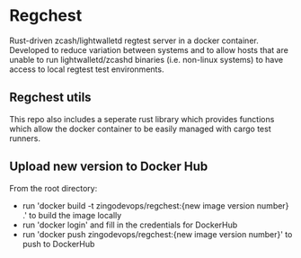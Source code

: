 # Regchest
Rust-driven zcash/lightwalletd regtest server in a docker container. Developed to reduce variation between systems and to allow hosts that are unable to run lightwalletd/zcashd binaries (i.e. non-linux systems) to have access to local regtest test environments.

## Regchest utils
This repo also includes a seperate rust library which provides functions which allow the docker container to be easily managed with cargo test runners.

## Upload new version to Docker Hub
From the root directory:
 - run 'docker build -t zingodevops/regchest:{new image version number} .' to build the image locally 
 - run 'docker login' and fill in the credentials for DockerHub
 - run 'docker push zingodevops/regchest:{new image version number}' to push to DockerHub

